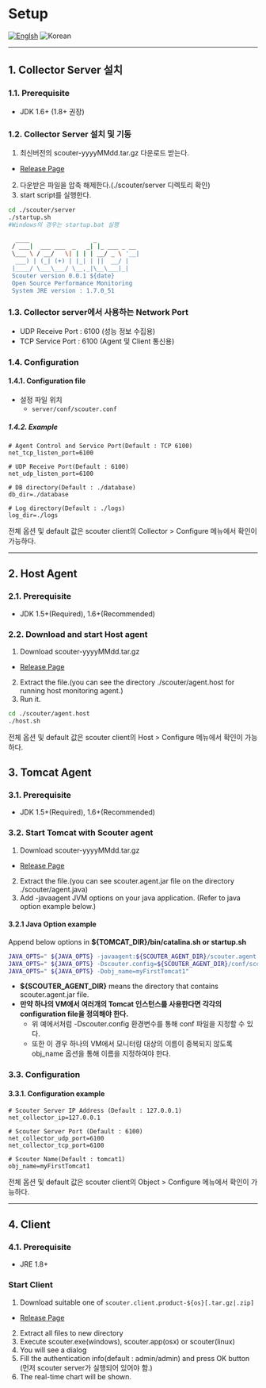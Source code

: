 # Setup
[![Englsh](https://img.shields.io/badge/language-English-orange.svg)](Setup.md) ![Korean](https://img.shields.io/badge/language-Korean-blue.svg)

***

## 1. Collector Server 설치

### 1.1. Prerequisite
* JDK 1.6+ (1.8+ 권장)

### 1.2. Collector Server 설치 및 기동
1. 최신버전의 scouter-yyyyMMdd.tar.gz 다운로드 받는다.
 - [Release Page](https://github.com/scouter-project/scouter/releases)
2. 다운받은 파일을 압축 해제한다.(./scouter/server 디렉토리 확인)
3. start script를 실행한다.
```bash
cd ./scouter/server
./startup.sh
#Windows의 경우는 startup.bat 실행
```
```bash
  ____                  _
 / ___|  ___ ___  _   _| |_ ___ _ __
 \___ \ / __/   \| | | | __/ _ \ '__|
  ___) | (_| (+) | |_| | ||  __/ |
 |____/ \___\___/ \__,_|\__\___|_|
 Scouter version 0.0.1 ${date}
 Open Source Performance Monitoring
 System JRE version : 1.7.0_51
```

### 1.3. Collector server에서 사용하는 Network Port
* UDP Receive Port : 6100 (성능 정보 수집용)
* TCP Service Port : 6100 (Agent 및 Client 통신용)

### 1.4. Configuration

#### 1.4.1. Configuration file
 * 설정 파일 위치
   * `server/conf/scouter.conf`

##### 1.4.2. Example

```properties
# Agent Control and Service Port(Default : TCP 6100)
net_tcp_listen_port=6100

# UDP Receive Port(Default : 6100)
net_udp_listen_port=6100

# DB directory(Default : ./database)
db_dir=./database

# Log directory(Default : ./logs)
log_dir=./logs
```
전체 옵션 및 default 값은 scouter client의 Collector > Configure 메뉴에서 확인이 가능하다.
***

## 2. Host Agent
### 2.1. Prerequisite
* JDK 1.5+(Required), 1.6+(Recommended)

### 2.2. Download and start Host agent
1. Download scouter-yyyyMMdd.tar.gz 
 - [Release Page](https://github.com/scouter-project/scouter/releases)
2. Extract the file.(you can see the directory ./scouter/agent.host for running host monitoring agent.)
3. Run it.

```bash
cd ./scouter/agent.host
./host.sh
```
전체 옵션 및 default 값은 scouter client의 Host > Configure 메뉴에서 확인이 가능하다.

## 3. Tomcat Agent
### 3.1. Prerequisite
* JDK 1.5+(Required), 1.6+(Recommended)

### 3.2. Start Tomcat with Scouter agent
1. Download scouter-yyyyMMdd.tar.gz 
 - [Release Page](https://github.com/scouter-project/scouter/releases)
2. Extract the file.(you can see scouter.agent.jar file on the directory ./scouter/agent.java)
3. Add -javaagent JVM options on your java application.
  (Refer to java option example below.)

#### 3.2.1 Java Option example
Append below options in **${TOMCAT_DIR}/bin/catalina.sh or startup.sh**
```bash
JAVA_OPTS=" ${JAVA_OPTS} -javaagent:${SCOUTER_AGENT_DIR}/scouter.agent.jar"
JAVA_OPTS=" ${JAVA_OPTS} -Dscouter.config=${SCOUTER_AGENT_DIR}/conf/scouter1.conf"
JAVA_OPTS=" ${JAVA_OPTS} -Dobj_name=myFirstTomcat1"
```
* **${SCOUTER_AGENT_DIR}** means the directory that contains scouter.agent.jar file.
* **만약 하나의 VM에서 여러개의 Tomcat 인스턴스를 사용한다면 각각의 configuration file을 정의해야 한다.**
  * 위 예에서처럼 -Dscouter.config 환경변수를 통해 conf 파일을 지정할 수 있다.
  * 또한 이 경우 하나의 VM에서 모니터링 대상의 이름이 중복되지 않도록 obj_name 옵션을 통해 이름을 지정하여야 한다.
  
### 3.3. Configuration

#### 3.3.1. Configuration example
```
# Scouter Server IP Address (Default : 127.0.0.1)
net_collector_ip=127.0.0.1

# Scouter Server Port (Default : 6100)
net_collector_udp_port=6100
net_collector_tcp_port=6100

# Scouter Name(Default : tomcat1)
obj_name=myFirstTomcat1
```
전체 옵션 및 default 값은 scouter client의 Object > Configure 메뉴에서 확인이 가능하다.
***

## 4. Client
### 4.1. Prerequisite
* JRE 1.8+

### Start Client
1. Download suitable one of `scouter.client.product-${os}[.tar.gz|.zip]` 
 - [Release Page](https://github.com/scouter-project/scouter/releases)
2. Extract all files to new directory
3. Execute scouter.exe(windows), scouter.app(osx) or scouter(linux)
4. You will see a dialog
5. Fill the authentication info(default : admin/admin) and press OK button
  (먼저 scouter server가 실행되어 있어야 함.)
6. The real-time chart will be shown.
